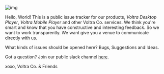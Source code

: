 
![img](logo.svg)

Hello, World! This is a public issue tracker for our products, *Voltra Desktop
Player*, *Voltra Mobile Player* and other Voltra Co. services. We think you're
smart and know that you have constructive and interesting feedback. So we want
to work transparently. We want give you a venue to communicate directly with us.

What kinds of issues should be opened here? Bugs, Suggestions and Ideas.

Got a question? Join our public slack channel [here](https://voltra.co/slack/).

xoxo,
Voltra Co. & Friends

